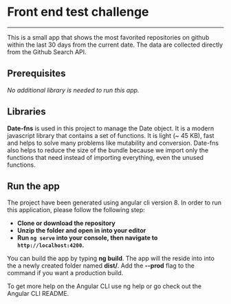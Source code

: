 Front end test challenge
=======================
---

This is a small app that shows the most favorited repositories on github within the last 30 days from the current date. The data are collected directly from the Github Search API.

Prerequisites
------------

*No additional library is needed to run this app.*

Libraries
---------

**Date-fns** is used in this project to manage the Date object. It is a modern javascript library that contains a set of functions. It is light (~ 45 KB), fast and helps to solve many problems like mutability and conversion. Date-fns also helps to reduce the size of the bundle because we import only the functions that need instead of importing everything, even the unused functions.

Run the app
-----------

The project have been generated using angular cli version 8.
In order to run this application, please follow the following step:
  - **Clone or download the repository**
  - **Unzip the folder and open in into your editor**
  - **Run `ng serve` into your console, then navigate to `http://localhost:4200`.**

You can build the app by typing **ng build**. The app will the reside into into the a newly created folder named **dist/**. Add the **--prod** flag to the command if you want a production build.

To get more help on the Angular CLI use ng help or go check out the Angular CLI README.

